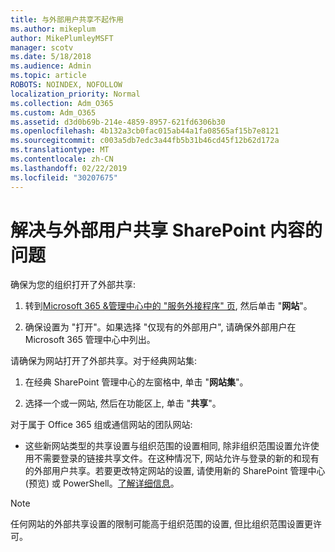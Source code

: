 ```yaml
---
title: 与外部用户共享不起作用
ms.author: mikeplum
author: MikePlumleyMSFT
manager: scotv
ms.date: 5/18/2018
ms.audience: Admin
ms.topic: article
ROBOTS: NOINDEX, NOFOLLOW
localization_priority: Normal
ms.collection: Adm_O365
ms.custom: Adm_O365
ms.assetid: d3d0b69b-214e-4859-8957-621fd6306b30
ms.openlocfilehash: 4b132a3cb0fac015ab44a1fa08565af15b7e8121
ms.sourcegitcommit: c003a5db7edc3a44fb5b31b46cd45f12b62d172a
ms.translationtype: MT
ms.contentlocale: zh-CN
ms.lasthandoff: 02/22/2019
ms.locfileid: "30207675"
---
```

# <a name="fix-problems-sharing-sharepoint-content-with-external-users"></a>解决与外部用户共享 SharePoint 内容的问题

确保为您的组织打开了外部共享:
  
1. 转到[Microsoft 365 &amp;管理中心中的 "服务外接程序" 页](https://portal.office.com/adminportal/home#/Settings/ServicesAndAddIns), 然后单击 "**网站**"。
    
2. 确保设置为 "打开"。如果选择 "仅现有的外部用户", 请确保外部用户在 Microsoft 365 管理中心中列出。
    
请确保为网站打开了外部共享。对于经典网站集:
  
1. 在经典 SharePoint 管理中心的左窗格中, 单击 "**网站集**"。
    
2. 选择一个或一网站, 然后在功能区上, 单击 "**共享**"。
    
对于属于 Office 365 组或通信网站的团队网站:
  
- 这些新网站类型的共享设置与组织范围的设置相同, 除非组织范围设置允许使用不需要登录的链接共享文件。在这种情况下, 网站允许与登录的新的和现有的外部用户共享。若要更改特定网站的设置, 请使用新的 SharePoint 管理中心 (预览) 或 PowerShell。[了解详细信息](https://go.microsoft.com/fwlink/?linkid=871863)。
    
> [!NOTE]
> 任何网站的外部共享设置的限制可能高于组织范围的设置, 但比组织范围设置更许可。 
  

